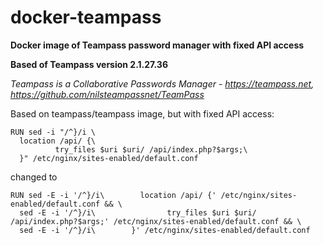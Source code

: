 # docker-teampass
**Docker image of Teampass password manager with fixed API access**

**Based of Teampass version 2.1.27.36**

*Teampass is a Collaborative Passwords Manager - https://teampass.net, https://github.com/nilsteampassnet/TeamPass*

Based on teampass/teampass image, but with fixed API access:

```
RUN sed -i "/^}/i \
  location /api/ {\
          try_files $uri $uri/ /api/index.php?$args;\
  }" /etc/nginx/sites-enabled/default.conf
```

changed to

```
RUN sed -E -i '/^}/i\        location /api/ {' /etc/nginx/sites-enabled/default.conf && \
  sed -E -i '/^}/i\                try_files $uri $uri/ /api/index.php?$args;' /etc/nginx/sites-enabled/default.conf && \
  sed -E -i '/^}/i\        }' /etc/nginx/sites-enabled/default.conf
```
